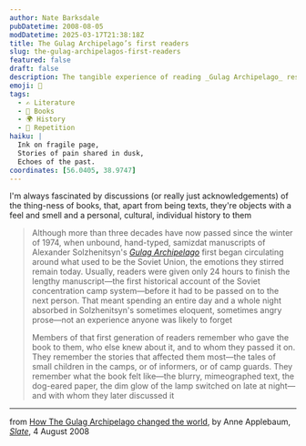 ```yaml
---
author: Nate Barksdale
pubDatetime: 2008-08-05
modDatetime: 2025-03-17T21:38:18Z
title: The Gulag Archipelago’s first readers
slug: the-gulag-archipelagos-first-readers
featured: false
draft: false
description: The tangible experience of reading _Gulag Archipelago_ resonates deeply in the memories of its first readers.
emoji: 📖
tags:
  - ✍️ Literature
  - 📖 Books
  - 🌍 History
  - 🔄 Repetition
haiku: |
  Ink on fragile page,  
  Stories of pain shared in dusk,  
  Echoes of the past.
coordinates: [56.0405, 38.9747]
---
```


I'm always fascinated by discussions (or really just acknowledgements) of the thing-ness of books, that, apart from being texts, they're objects with a feel and smell and a personal, cultural, individual history to them

> Although more than three decades have now passed since the winter of 1974, when unbound, hand-typed, samizdat manuscripts of Alexander Solzhenitsyn's _[Gulag Archipelago](http://web.archive.org/web/20241226012745/https://www.amazon.com/Gulag-Archipelago-Experiment-Literary-Investigation/dp/0061253715)_ first began circulating around what used to be the Soviet Union, the emotions they stirred remain today. Usually, readers were given only 24 hours to finish the lengthy manuscript—the first historical account of the Soviet concentration camp system—before it had to be passed on to the next person. That meant spending an entire day and a whole night absorbed in Solzhenitsyn's sometimes eloquent, sometimes angry prose—not an experience anyone was likely to forget
>
> Members of that first generation of readers remember who gave the book to them, who else knew about it, and to whom they passed it on. They remember the stories that affected them most—the tales of small children in the camps, or of informers, or of camp guards. They remember what the book felt like—the blurry, mimeographed text, the dog-eared paper, the dim glow of the lamp switched on late at night—and with whom they later discussed it

---

from [How The Gulag Archipelago changed the world](http://www.slate.com/id/2196613/?from=rss), by Anne Applebaum, [_Slate_](http://www.slate.com/), 4 August 2008
